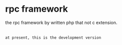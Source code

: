 rpc framework
======================
the rpc framework by written php that not c extension.   
<br>
<br>
`at present, this is the development version`
